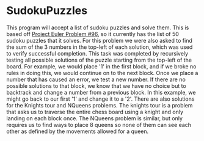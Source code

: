 # SudokuPuzzles
This program will accept a list of sudoku puzzles and solve them. This is based off [Project Euler Problem #96](https://projecteuler.net/problem=96), so it currently has the list of 50 sudoku puzzles that it solves. For this problem we were also asked to find the sum of the 3 numbers in the top-left of each solution, which was used to verify successful completion.
This task was completed by recursively testing all possible solutions of the puzzle starting from the top-left of the board. For example, we would place '1' in the first block, and if we broke no rules in doing this, we would continue on to the next block. Once we place a number that has caused an error, we test a new number. If there are no possible solutions to that block, we know that we have no choice but to backtrack and change a number from a previous block. In this example, we might go back to our first '1' and change it to a '2'. 
There are also solutions for the Knights tour and NQueens problems. The knights tour is a problem that asks us to traverse the entire chess board using a knight and only landing on each block once. The NQueens problem is similar, but only requires us to find ways to place 8 queens so none of them can see each other as defined by the movements allowed for a queen. 

